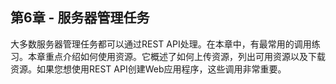 ## 第6章 - 服务器管理任务


大多数服务器管理任务都可以通过REST API处理。在本章中，有最常用的调用练习。本章重点介绍如何使用资源。它概述了如何上传资源，列出可用资源以及下载资源。如果您想使用REST API创建Web应用程序，这些调用非常重要。 
